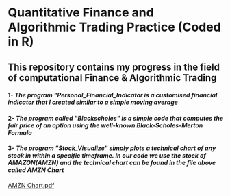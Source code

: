 
# Quantitative Finance and Algorithmic Trading Practice (Coded in R)
## This repository contains  my progress in the field of computational Finance & Algorithmic Trading

#### 1- *The program "Personal_Financial_Indicator is a customised financial indicator that I created  similar to a simple moving average*

#### 2- *The program called "Blackscholes" is a simple code that computes the fair price of an option using the well-known Black-Scholes-Merton Formula*

#### 3- *The  program "Stock_Visualize" simply plots a technical chart of any stock in within a specific timeframe. In our code we use the stock of AMAZON(AMZN) and the technical chart can be found in the file above called AMZN Chart*

[AMZN Chart.pdf](https://github.com/JKEVIN2010/JKEVIN2010.github.io/files/1254693/AMZN.Chart.pdf)



